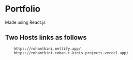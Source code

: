 # Portfolio
 Made using React.js <br>
## Two Hosts links as follows <br>
        https://rohantkini.netlify.app/
        https://rohantkini-rohan-t-kinis-projects.vercel.app/
